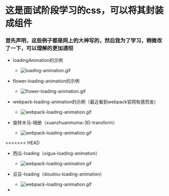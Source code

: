 # 这是面试阶段学习的css，可以将其封装成组件

### 首先声明，这些例子都是网上的大神写的，然后我为了学习，稍微改了一下，可以理解的更加透彻

* loadingAnimation的示例

  * ![loading-animation.gif](https://github.com/sweetqianba/css-animation-components/blob/dev/square-loading-animation/loading-animation.gif?raw=true)

* flower-loading-animation的示例

  * ![flower-loading-animation.gif](https://github.com/sweetqianba/css-animation-components/blob/dev/flower-loading-animation/flower-loading-animation.gif?raw=true)

* webpack-loading-animation的示例（最近看到webpack官网有感而发）

  * ![webpack-loading-animation.gif](https://github.com/sweetqianba/css-animation-components/blob/master/webpack-loading-animation/webpack-loading-animation.gif?raw=true)

* 旋转木马-相册（xuanzhuanmuma-3D-transform）

  * ![webpack-loading-animation.gif](https://github.com/sweetqianba/css-animation-components/blob/master/xuanzhuanmuma-3D-transform/xuanzhuanmuma-3D-transform.gif?raw=true)

<<<<<<< HEAD
* 西瓜-loading（xigua-loading-animation）
    * ![webpack-loading-animation.gif](https://github.com/sweetqianba/css-animation-components/blob/master/xigua-loading-animation/xigua-loading-animation.gif?raw=true)

* 豆豆-loading（doudou-loading-animation）

  * ![webpack-loading-animation.gif](https://github.com/sweetqianba/css-animation-components/blob/master/doudou-loading-animation/doudou-loading-animation.gif?raw=true)
* 


